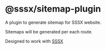 # @sssx/sitemap-plugin

A plugin to generate sitemap for SSSX website.

Sitemaps will be generated per each route.

Designed to work with [SSSX](https://github.com/sssx-dev/sssx)
